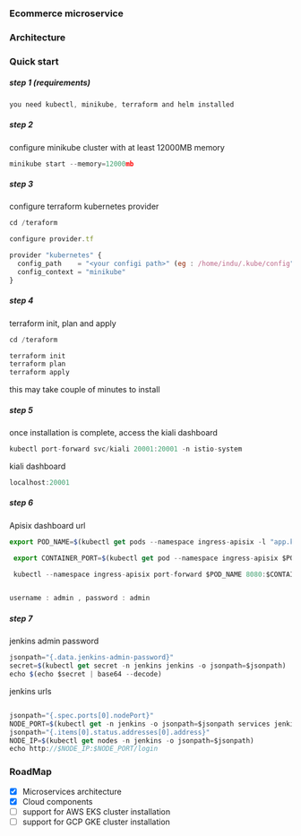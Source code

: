 ### Ecommerce microservice
### Architecture
### Quick start 
##### step 1 (requirements)

```javascript
you need kubectl, minikube, terraform and helm installed 
```
##### step 2
configure minikube cluster with at least 12000MB memory 

```javascript
minikube start --memory=12000mb
```

##### step 3
configure terraform kubernetes provider 
```javascript
cd /teraform 

configure provider.tf 

provider "kubernetes" {
  config_path    = "<your configi path>" (eg : /home/indu/.kube/config" )
  config_context = "minikube"
}
```

##### step 4 
terraform init, plan and apply

```javascript
cd /teraform

terraform init
terraform plan
terraform apply

```

this may take couple of minutes to install

##### step 5
once installation is complete, access the kiali dashboard

```javascript
kubectl port-forward svc/kiali 20001:20001 -n istio-system
```
kiali dashboard 
```javascript
localhost:20001
```
##### step 6
Apisix dashboard url

```javascript
export POD_NAME=$(kubectl get pods --namespace ingress-apisix -l "app.kubernetes.io/name=apisix-dashboard,app.kubernetes.io/instance=apisix-dashboard" -o jsonpath="{.items[0].metadata.name}")

 export CONTAINER_PORT=$(kubectl get pod --namespace ingress-apisix $POD_NAME -o jsonpath="{.spec.containers[0].ports[0].containerPort}")

 kubectl --namespace ingress-apisix port-forward $POD_NAME 8080:$CONTAINER_PORT
```
```javascript

username : admin , password : admin
```
##### step 7
jenkins admin password

```javascript
jsonpath="{.data.jenkins-admin-password}"
secret=$(kubectl get secret -n jenkins jenkins -o jsonpath=$jsonpath)
echo $(echo $secret | base64 --decode)
```

jenkins urls
```javascript

jsonpath="{.spec.ports[0].nodePort}"
NODE_PORT=$(kubectl get -n jenkins -o jsonpath=$jsonpath services jenkins)
jsonpath="{.items[0].status.addresses[0].address}"
NODE_IP=$(kubectl get nodes -n jenkins -o jsonpath=$jsonpath)
echo http://$NODE_IP:$NODE_PORT/login
```


### RoadMap
- [x]  Microservices architecture
- [x]  Cloud components
- [ ]  support for AWS EKS cluster installation
- [ ]  support for GCP GKE cluster installation
